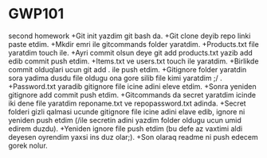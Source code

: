 # GWP101
second homework
+Git init yazdim git bash da.
+Git clone deyib repo linki paste etdim.
+Mkdir emri ile gitcommands folder yaratdim.
+Products.txt file yaratdim touch ile.
+Ayri commit olsun deye git add products.txt yazib add edib commit push etdim.
+Items.txt ve users.txt touch ile yaratdim.
+Birlikde commit olduqlari ucun git add . ile push etdim.
+Gitignore folder yaratdin sora yadima dusdu file oldugu ona gore silib file kimi yaratdim ;/ .
+Password.txt yaradib gitignore file icine adini eleve etdim.
+Sonra yeniden gitignore add commit push etdim.
+Gitcommands da secret yaratdim icinde iki dene file yaratdim reponame.txt ve repopassword.txt adinda.
+Secret folderi gizli qalmasi ucunde gitignore file icine adini elave edib, ignore ni yeniden push etdim (/ile secretin adini yazdim folder oldugu ucun umid edirem duzdu).
+Yeniden ignore file push etdim (bu defe az vaxtimi aldi deyesen oyrendim yaxsi ins duz olar;).
+Son olaraq readme ni push edecem gorek nolur.